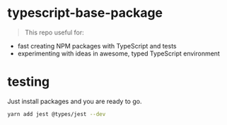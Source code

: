 # typescript-base-package

>This repo useful for:
* fast creating NPM packages with TypeScript and tests
* experimenting with ideas in awesome, typed TypeScript environment

# testing

Just install packages and you are ready to go.

```sh
yarn add jest @types/jest --dev
```